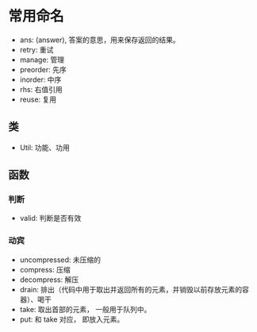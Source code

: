 # 常用命名
* ans: (answer), 答案的意思，用来保存返回的结果。
* retry: 重试
* manage: 管理
* preorder: 先序 
* inorder: 中序 
* rhs: 右值引用
* reuse: 复用


## 类

* Util: 功能、功用


## 函数

### 判断
* valid: 判断是否有效

### 动宾
* uncompressed: 未压缩的
* compress: 压缩
* decompress: 解压
* drain: 排出（代码中用于取出并返回所有的元素，并销毁以前存放元素的容器）、喝干
* take: 取出首部的元素， 一般用于队列中。
* put: 和 take 对应， 即放入元素。